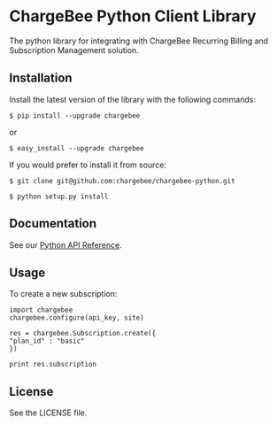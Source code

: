 # ChargeBee Python Client Library

The python library for integrating with ChargeBee Recurring Billing and Subscription Management solution.

## Installation

Install the latest version of the library with the following commands:

    $ pip install --upgrade chargebee
  
or
  
    $ easy_install --upgrade chargebee

If you would prefer to install it from source:
  
    $ git clone git@github.com:chargebee/chargebee-python.git
  
    $ python setup.py install
  
## Documentation

See our [Python API Reference](http://apidocs.chargebee.com/docs/api?lang=python "API Reference").

## Usage

To create a new subscription:
  
    import chargebee
    chargebee.configure(api_key, site)

    res = chargebee.Subscription.create({
    "plan_id" : "basic"
    })

    print res.subscription

## License

See the LICENSE file.